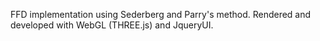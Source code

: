 FFD implementation using Sederberg and Parry's method. Rendered and developed with WebGL (THREE.js) and JqueryUI.
